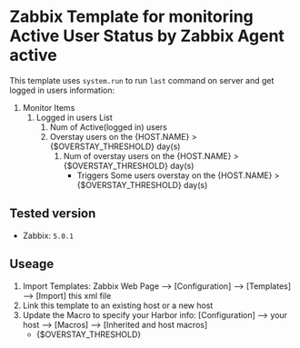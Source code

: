 # Zabbix Template for monitoring Active User Status by Zabbix Agent active

This template uses `system.run` to run `last` command on server and get logged in users information:

1. Monitor Items
    1. Logged in users List
        1. Num of Active(logged in) users
        1. Overstay users on the {HOST.NAME} > {$OVERSTAY_THRESHOLD} day(s)
            1. Num of overstay users on the {HOST.NAME} > {$OVERSTAY_THRESHOLD} day(s)
                - Triggers
                    Some users overstay on the {HOST.NAME} > {$OVERSTAY_THRESHOLD} day(s)

## Tested version

- Zabbix: `5.0.1`

## Useage

1. Import Templates: Zabbix Web Page --> [Configuration] --> [Templates] --> [Import] this xml file
1. Link this template to an existing host or a new host
1. Update the Macro to specify your Harbor info: [Configuration] --> your host --> [Macros] --> [Inherited and host macros]
    - {$OVERSTAY_THRESHOLD}

